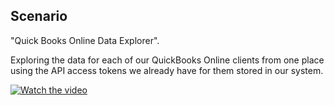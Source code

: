 Scenario
----------
"Quick Books Online Data Explorer". 

Exploring the data for each of our QuickBooks Online clients from one place using the API access tokens we already have for them stored in our system.

[![Watch the video](https://github.com/kuangwt1988/quickquery/blob/master/youtube.png)](https://youtu.be/RB9aW4L6H9g)
